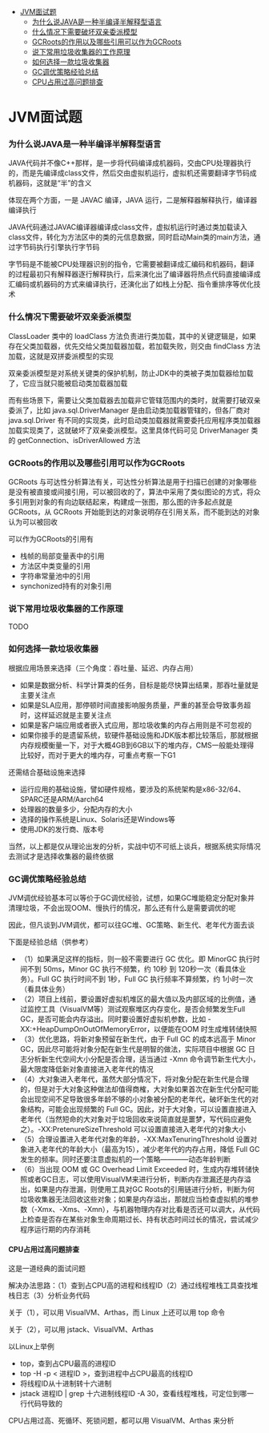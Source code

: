 - [JVM面试题](#JVM面试题)
  - [为什么说JAVA是一种半编译半解释型语言](#为什么说JAVA是一种半编译半解释型语言)
  - [什么情况下需要破坏双亲委派模型](#什么情况下需要破坏双亲委派模型)
  - [GCRoots的作用以及哪些引用可以作为GCRoots](#GCRoots的作用以及哪些引用可以作为GCRoots)
  - [说下常用垃圾收集器的工作原理](#说下常用垃圾收集器的工作原理)
  - [如何选择一款垃圾收集器](#如何选择一款垃圾收集器)
  - [GC调优策略经验总结](#GC调优策略经验总结)
  - [CPU占用过高问题排查](#CPU占用过高问题排查)

# JVM面试题

### 为什么说JAVA是一种半编译半解释型语言

JAVA代码并不像C++那样，是一步将代码编译成机器码，交由CPU处理器执行的，而是先编译成class文件，然后交由虚拟机运行，虚拟机还需要翻译字节码成机器码，这就是“半”的含义

体现在两个方面，一是 JAVAC 编译，JAVA 运行，二是解释器解释执行，编译器编译执行

JAVA代码通过JAVAC编译器编译成class文件，虚拟机运行时通过类加载读入class文件，转化为方法区中的类的元信息数据，同时启动Main类的main方法，通过字节码执行引擎执行字节码

字节码是不能被CPU处理器识别的指令，它需要被翻译成汇编码和机器码，翻译的过程最初只有解释器逐行解释执行，后来演化出了编译器将热点代码直接编译成汇编码或机器码的方式来编译执行，还演化出了如栈上分配、指令重排序等优化技术

### 什么情况下需要破坏双亲委派模型

ClassLoader 类中的 loadClass 方法负责进行类加载，其中的关键逻辑是，如果存在父类加载器，优先交给父类加载器加载，若加载失败，则交由 findClass 方法加载，这就是双拼委派模型的实现

双亲委派模型是对系统关键类的保护机制，防止JDK中的类被子类加载器给加载了，它应当就只能被启动类加载器加载

而有些场景下，需要让父类加载器去加载非它管辖范围内的类时，就需要打破双亲委派了，比如 java.sql.DriverManager 是由启动类加载器管辖的，但各厂商对 java.sql.Driver 有不同的实现类，此时启动类加载器就需要委托应用程序类加载器加载实现类了，这就破坏了双亲委派模型。这里具体代码可见 DriverManager 类的 getConnection、isDriverAllowed 方法

### GCRoots的作用以及哪些引用可以作为GCRoots

GCRoots 与可达性分析算法有关，可达性分析算法是用于扫描已创建的对象哪些是没有被直接或间接引用，可以被回收的了，算法中采用了类似图论的方式，将众多引用到对象的有向边联结起来，构建成一张图，那么图的许多起点就是 GCRoots，从 GCRoots 开始能到达的对象说明存在引用关系，而不能到达的对象认为可以被回收

可以作为GCRoots的引用有
- 栈帧的局部变量表中的引用
- 方法区中类变量的引用
- 字符串常量池中的引用
- synchonized持有的对象引用

### 说下常用垃圾收集器的工作原理

TODO

### 如何选择一款垃圾收集器

根据应用场景来选择（三个角度：吞吐量、延迟、内存占用）
- 如果是数据分析、科学计算类的任务，目标是能尽快算出结果，那吞吐量就是主要关注点
- 如果是SLA应用，那停顿时间直接影响服务质量，严重的甚至会导致事务超时，这样延迟就是主要关注点
- 如果是客户端应用或者嵌入式应用，那垃圾收集的内存占用则是不可忽视的
- 如果你接手的是遗留系统，软硬件基础设施和JDK版本都比较落后，那就根据内存规模衡量一下，对于大概4GB到6GB以下的堆内存，CMS一般能处理得比较好，而对于更大的堆内存，可重点考察一下G1

还需结合基础设施来选择
- 运行应用的基础设施，譬如硬件规格，要涉及的系统架构是x86-32/64、SPARC还是ARM/Aarch64
- 处理器的数量多少，分配内存的大小
- 选择的操作系统是Linux、Solaris还是Windows等
- 使用JDK的发行商、版本号

当然，以上都是仅从理论出发的分析，实战中切不可纸上谈兵，根据系统实际情况去测试才是选择收集器的最终依据

### GC调优策略经验总结

JVM调优经验基本可以等价于GC调优经验，试想，如果GC堆能稳定分配对象并清理垃圾，不会出现OOM、慢执行的情况，那么还有什么是需要调优的呢

因此，但凡谈到JVM调优，都可以往GC堆、GC策略、新生代、老年代方面去谈

下面是经验总结（供参考）
- （1）如果满足这样的指标，则一般不需要进行 GC 优化。即 MinorGC 执行时间不到 50ms，Minor GC 执行不频繁，约 10秒 到 120秒一次（看具体业务）。Full GC 执行时间不到 1秒，Full GC 执行频率不算频繁，约 1小时一次（看具体业务）
- （2）项目上线前，要设置好虚拟机堆区的最大值以及内部区域的比例值，通过监控工具（VisualVM等）测试观察堆区内存变化，是否会频繁发生Full GC，是否可能会内存溢出。同时要设置好虚拟机参数，比如 -XX:+HeapDumpOnOutOfMemoryError，以便能在OOM 时生成堆转储快照
- （3）优化思路，将新对象预留在新生代，由于 Full GC 的成本远高于 Minor GC，因此尽可能将对象分配在新生代是明智的做法，实际项目中根据 GC 日志分析新生代空间大小分配是否合理，适当通过 -Xmn 命令调节新生代大小，最大限度降低新对象直接进入老年代的情况
- （4）大对象进入老年代，虽然大部分情况下，将对象分配在新生代是合理的，但是对于大对象这种做法却值得商榷，大对象如果首次在新生代分配可能会出现空间不足导致很多年龄不够的小对象被分配的老年代，破坏新生代的对象结构，可能会出现频繁的 Full GC。因此，对于大对象，可以设置直接进入老年代（当然短命的大对象对于垃圾回收来说简直就是噩梦，写代码应避免之）。-XX:PretenureSizeThreshold 可以设置直接进入老年代的对象大小
- （5）合理设置进入老年代对象的年龄，-XX:MaxTenuringThreshold 设置对象进入老年代的年龄大小（最高为15），减少老年代的内存占用，降低 Full GC 发生的频率。同时还要注意虚拟机的一个策略————动态年龄判断
- （6）当出现 OOM 或 GC Overhead Limit Exceeded 时，生成内存堆转储快照或者GC日志，可以使用VisualVM来进行分析，判断内存泄漏还是内存溢出，如果是内存泄漏，则使用工具对GC Roots的引用链进行分析，判断为何垃圾收集器无法回收这些对象；如果是内存溢出，那就应当检查虚拟机的堆参数（-Xmx、-Xms、-Xmn），与机器物理内存对比看是否还可以调大，从代码上检查是否存在某些对象生命周期过长、持有状态时间过长的情况，尝试减少程序运行期的内存消耗

#### CPU占用过高问题排查

这是一道经典的面试问题

解决办法思路：（1）查到占CPU高的进程和线程ID（2）通过线程堆栈工具查找堆栈日志（3）分析业务代码

关于（1），可以用 VisualVM、Arthas，而 Linux 上还可以用 top 命令

关于（2），可以用 jstack、VisualVM、Arthas

以Linux上举例
- top，查到占CPU最高的进程ID
- top -H -p < 进程ID >，查到进程中占CPU最高的线程ID
- 将线程ID从十进制转十六进制
- jstack 进程ID | grep 十六进制线程ID -A 30，查看线程堆栈，可定位到哪一行代码导致的

CPU占用过高、死循环、死锁问题，都可以用 VisualVM、Arthas 来分析


